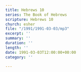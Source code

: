 ```yaml
---
title: Hebrews 10
series: The Book of Hebrews
scripture: Hebrews 10
church: esher
file: "/1991/1991-03-03/mp3"
excerpt: ''
summary: ''
duration: ''
length: ''
date: 1991-03-03T12:00:00+00:00
category: ''

---
```

